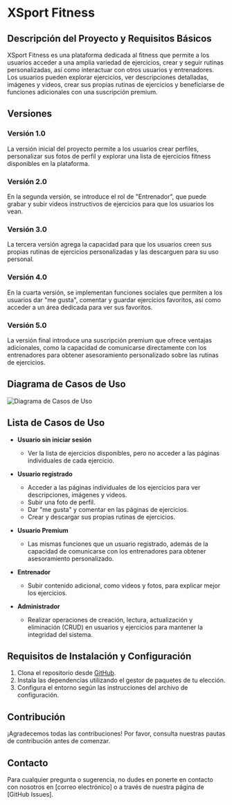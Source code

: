 # XSport Fitness

## Descripción del Proyecto y Requisitos Básicos

XSport Fitness es una plataforma dedicada al fitness que permite a los usuarios acceder a una amplia variedad de ejercicios, crear y seguir rutinas personalizadas, así como interactuar con otros usuarios y entrenadores. Los usuarios pueden explorar ejercicios, ver descripciones detalladas, imágenes y videos, crear sus propias rutinas de ejercicios y beneficiarse de funciones adicionales con una suscripción premium.

## Versiones

### Versión 1.0

La versión inicial del proyecto permite a los usuarios crear perfiles, personalizar sus fotos de perfil y explorar una lista de ejercicios fitness disponibles en la plataforma.

### Versión 2.0

En la segunda versión, se introduce el rol de "Entrenador", que puede grabar y subir videos instructivos de ejercicios para que los usuarios los vean.

### Versión 3.0

La tercera versión agrega la capacidad para que los usuarios creen sus propias rutinas de ejercicios personalizadas y las descarguen para su uso personal.

### Versión 4.0

En la cuarta versión, se implementan funciones sociales que permiten a los usuarios dar "me gusta", comentar y guardar ejercicios favoritos, así como acceder a un área dedicada para ver sus favoritos.

### Versión 5.0

La versión final introduce una suscripción premium que ofrece ventajas adicionales, como la capacidad de comunicarse directamente con los entrenadores para obtener asesoramiento personalizado sobre las rutinas de ejercicios.

## Diagrama de Casos de Uso

![Diagrama de Casos de Uso](url_del_diagrama)

## Lista de Casos de Uso

- **Usuario sin iniciar sesión**
  - Ver la lista de ejercicios disponibles, pero no acceder a las páginas individuales de cada ejercicio.

- **Usuario registrado**
  - Acceder a las páginas individuales de los ejercicios para ver descripciones, imágenes y videos.
  - Subir una foto de perfil.
  - Dar "me gusta" y comentar en las páginas de ejercicios.
  - Crear y descargar sus propias rutinas de ejercicios.

- **Usuario Premium**
  - Las mismas funciones que un usuario registrado, además de la capacidad de comunicarse con los entrenadores para obtener asesoramiento personalizado.

- **Entrenador**
  - Subir contenido adicional, como videos y fotos, para explicar mejor los ejercicios.

- **Administrador**
  - Realizar operaciones de creación, lectura, actualización y eliminación (CRUD) en usuarios y ejercicios para mantener la integridad del sistema.

## Requisitos de Instalación y Configuración

1. Clona el repositorio desde [GitHub](url_del_repositorio).
2. Instala las dependencias utilizando el gestor de paquetes de tu elección.
3. Configura el entorno según las instrucciones del archivo de configuración.

## Contribución

¡Agradecemos todas las contribuciones! Por favor, consulta nuestras pautas de contribución antes de comenzar.

## Contacto

Para cualquier pregunta o sugerencia, no dudes en ponerte en contacto con nosotros en [correo electrónico] o a través de nuestra página de [GitHub Issues].
